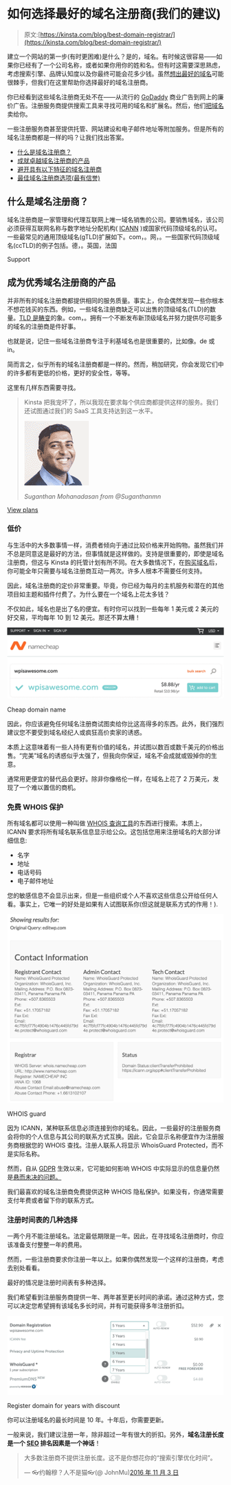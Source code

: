 # 如何选择最好的域名注册商(我们的建议)

> 原文:[https://kinsta.com/blog/best-domain-registrar/](https://kinsta.com/blog/best-domain-registrar/)

建立一个网站的第一步(有时更困难)是什么？是的，域名。有时候这很容易——如果你已经有了一个公司名称，或者如果你用你的姓和名。但有时这需要深思熟虑，考虑搜索引擎、品牌认知度以及你最终可能会花多少钱。虽然[想出最好的域名](https://kinsta.com/blog/choose-domain-name/)可能很棘手，但我们在这里帮助你选择最好的域名注册商。

你已经看到这些域名注册商无处不在——从流行的 [GoDaddy](https://kinsta.com/godaddy-alternative/) 商业广告到网上的廉价广告。注册服务商提供搜索工具来寻找可用的域名和扩展名。然后，他们[把域名](https://kinsta.com/blog/how-to-sell-a-domain-name/)卖给你。

一些注册服务商甚至提供托管、网站建设和电子邮件地址等附加服务。但是所有的域名注册商都是一样的吗？让我们找出答案。

*   [什么是域名注册商？](#what-is-domain-registrar)
*   [成就卓越域名注册商的产品](#domain-registrar-offerings)
*   [避开具有以下特征的域名注册商](#domain-registrar-avoid)
*   [最佳域名注册商选项(最有信誉)](#best-domain-registrar-options)

## 什么是域名注册商？

域名注册商是一家管理和代理互联网上唯一域名销售的公司。要销售域名，该公司必须获得互联网名称与数字地址分配机构( [ICANN](https://www.icann.org/) )或国家代码顶级域名的认可。一些最常见的通用顶级域名(gTLD)扩展如下。com，。网，。一些国家代码顶级域名(ccTLD)的例子包括。德，。英国，法国

Support

## 成为优秀域名注册商的产品

并非所有的域名注册商都提供相同的服务质量。事实上，你会偶然发现一些你根本不想花钱买的东西。例如，一些域名注册商缺乏可以出售的顶级域名(TLD)的数量。[TLD 是畴变](https://kinsta.com/knowledgebase/what-is-a-tld/)的象。com，。拥有一个不断发布新顶级域名并努力提供尽可能多的域名的注册商是件好事。

也就是说，记住一些域名注册商专注于利基域名也是很重要的，比如像。de 或 in。

简而言之，似乎所有的域名注册商都是一样的。然而，稍加研究，你会发现它们中的许多都有更低的价格，更好的安全性，等等。

这里有几样东西需要寻找。





> Kinsta 把我宠坏了，所以我现在要求每个供应商都提供这样的服务。我们还试图通过我们的 SaaS 工具支持达到这一水平。
> 
> <footer class="wp-block-kinsta-client-quote__footer">
> 
> ![](img/60f15faa5735bd2437bf9dada5ee9192.png)
> 
> <cite class="wp-block-kinsta-client-quote__cite">Suganthan Mohanadasan from @Suganthanmn</cite></footer>

[View plans](https://kinsta.com/plans/)

### 低价

与生活中的大多数事情一样，消费者倾向于通过比较价格来开始购物。虽然我们并不总是同意这是最好的方法，但事情就是这样做的。支持是很重要的，即使是域名注册商，但这与 Kinsta 的托管计划有所不同。在大多数情况下，在[购买域名](https://kinsta.com/blog/how-much-does-a-domain-name-cost/)后，你可能全年只需要与域名注册商互动一两次。许多人根本不需要任何支持。

因此，域名注册商的定价非常重要。毕竟，你已经为每月的主机服务和潜在的其他项目如主题和插件付费了。为什么要在一个域名上花太多钱？

不仅如此，域名也是出了名的便宜。有时你可以找到一些每年 1 美元或 2 美元的好交易，平均每年 10 到 12 美元。那还不算太糟！

![Cheap domain name](img/963968c8244f8844061e5c07668af7a2.png)

Cheap domain name



因此，你应该避免任何域名注册商试图卖给你比这高得多的东西。此外，我们强烈建议您不要受到域名经纪人或疯狂高价卖家的诱惑。

本质上这意味着有一些人持有更有价值的域名，并试图以数百或数千美元的价格出售。“完美”域名的诱惑似乎太强了，但我向你保证，域名不会成就或毁掉你的生意。

通常用更便宜的替代品会更好。除非你像格伦一样，在域名上花了 2 万美元，发现了一个难以置信的商机。

### 免费 WHOIS 保护

所有域名都可以使用一种叫做 [WHOIS 查询工具](https://whois.icann.org/en)的东西进行搜索。本质上，ICANN 要求将所有域名联系信息显示给公众。这包括您用来注册域名的大部分详细信息:

*   名字
*   地址
*   电话号码
*   电子邮件地址

您的敏感信息不会显示出来，但是一些组织或个人不喜欢这些信息公开给任何人看。事实上，它唯一的好处是如果有人试图联系你(但这就是联系方式的作用！).

![WHOIS guard](img/1143d4bc34f41f04e0c492ec848eb4ed.png)

WHOIS guard



因为 ICANN，某种联系信息必须连接到你的域名。因此，一些最好的注册服务商会将你的个人信息与其公司的联系方式互换。因此，它会显示名称便宜作为注册服务商根据您的 WHOIS 查找。注册人联系人将显示 WhoisGuard Protected，而不是实际名称。

然而，自从 [GDPR](https://kinsta.com/blog/wordpress-gdpr-compliance/) 生效以来，它可能如何影响 WHOIS 中实际显示的信息量仍然是[悬而未决的问题。](https://www.lexology.com/library/detail.aspx?g=e8f0ac10-7e57-466e-8194-86ca9e02e15b)

我们最喜欢的域名注册商免费提供这种 WHOIS 隐私保护。如果没有，你通常需要支付年费或者留下你的联系方式。

### 注册时间表的几种选择

一两个月不能注册域名。法定最低期限是一年。因此，在寻找域名注册商时，你应该准备支付整整一年的费用。

然而，一些注册商要求你注册一年以上。如果你偶然发现一个这样的注册商，考虑去别处看看。

最好的情况是注册时间表有多种选择。

我们希望看到注册服务商提供一年、两年甚至更长时间的承诺。通过这种方式，您可以决定您希望拥有该域名多长时间，并有可能获得多年注册折扣。

![Register domain for years with discount](img/a8eac183aeff30bc60ec29add13a087e.png)

Register domain for years with discount



你可以注册域名的最长时间是 10 年。十年后，你需要更新。

一般来说，我们建议注册一年，除非超过一年有很大的折扣。另外，**域名注册长度是一个 [SEO](https://kinsta.com/blog/what-does-seo-stand-for/) 排名因素是一个神话**！

> 大多数注册商不提供注册长度。这不是你想花你的“搜索引擎优化时间”。
> 
> — 👓约翰穆？人不是猫👓(@ JohnMu)[2016 年 11 月 3 日](https://twitter.com/JohnMu/status/794275121091510280?ref_src=twsrc%5Etfw)